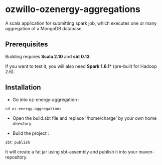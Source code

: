# ozwillo-ozenergy-aggregations

A scala application for submitting spark job, which executes one or many aggregation of a MongoDB database.

## Prerequisites

Building requires **Scala 2.10** and **sbt 0.13**.

If you want to test it, you will also need **Spark 1.6.1*** (pre-built for Hadoop 2.6).

## Installation

* Go into oz-energy-aggregation :

```
cd oz-energy-aggregations
```

* Open the build.sbt file and replace '/home/charge' by your own home directory.

* Build the project :

```
sbt publish
```

It will create a fat jar using sbt-assembly and publish it into your maven-repository.
